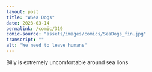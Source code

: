 ```yaml
---
layout: post
title: "WSea Dogs"
date: 2023-03-14
permalink: /comic/319
comic-source: "assets/images/comics/SeaDogs_fin.jpg"
transcript: ""
alt: "We need to leave humans"
---
```

Billy is extremely uncomfortable around sea lions
